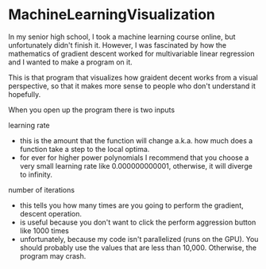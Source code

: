 # MachineLearningVisualization


In my senior high school, I took a machine learning course online, but unfortunately didn't finish it. 
However, I was fascinated by how the mathematics of gradient descent worked for multivariable linear regression and I wanted to make a program on it.

This is that program that visualizes how graident decent works from a visual perspective, so that it makes more sense to people who don't understand it hopefully.


When you open up the program there is two inputs

learning rate
- this is the amount that the function will change a.k.a. how much does a function take a step to the local optima.
- for ever for higher power polynomials I recommend that you choose a very small learning rate like 0.000000000001, otherwise, it will diverge to infinity.

number of iterations
- this tells you how many times are you going to perform the gradient, descent operation.
- is useful because you don't want to click the perform aggression button like 1000 times
- unfortunately, because my code isn't parallelized (runs on the GPU). You should probably use the values that are less than 10,000. Otherwise, the program may crash.


